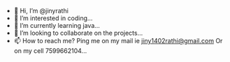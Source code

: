 - 👋 Hi, I’m @jinyrathi
- 👀 I’m interested in coding...
- 🌱 I’m currently learning java...
- 💞️ I’m looking to collaborate on the projects...
- 📫 How to reach me? Ping me on my mail ie jiny1402rathi@gmail.com
                     Or on my cell 7599662104...

<!---
jinyrathi/jinyrathi is a ✨ special ✨ repository because its `README.md` (this file) appears on your GitHub profile.
You can click the Preview link to take a look at your changes.
--->

